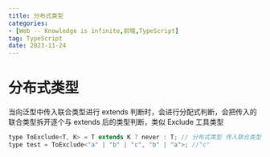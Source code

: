 ```yaml
---
title: 分布式类型
categories: 
- [Web -- Knowledge is infinite,前端,TypeScript]
tag: TypeScript
date: 2023-11-24
---
```

# 分布式类型
当向泛型中传入联合类型进行 extends 判断时，会进行分配式判断，会把传入的联合类型拆开逐个与 extends 后的类型判断，类似 Exclude 工具类型
```javascript
type ToExclude<T, K> = T extends K ? never : T; // 分布式类型 传入联合类型 T 会与 extends 后的类型逐个判断
type test = ToExclude<"a" | "b" | "c", "b" | "a">; //"c"

```
